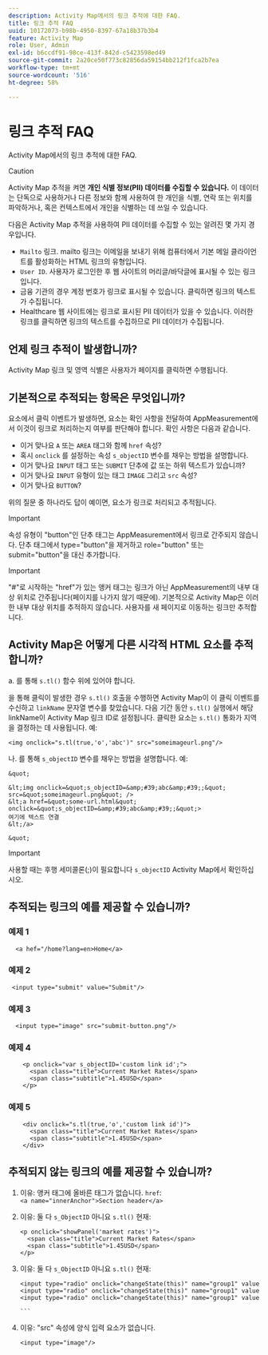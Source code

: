 ```yaml
---
description: Activity Map에서의 링크 추적에 대한 FAQ.
title: 링크 추적 FAQ
uuid: 10172073-b98b-4950-8397-67a18b37b3b4
feature: Activity Map
role: User, Admin
exl-id: b6ccdf91-98ce-413f-842d-c5423598ed49
source-git-commit: 2a20ce50f773c82856da59154bb212f1fca2b7ea
workflow-type: tm+mt
source-wordcount: '516'
ht-degree: 58%

---
```


# 링크 추적 FAQ

Activity Map에서의 링크 추적에 대한 FAQ.

>[!CAUTION]
>
>Activity Map 추적을 켜면 **개인 식별 정보(PII) 데이터를 수집할 수 있습니다.** 이 데이터는 단독으로 사용하거나 다른 정보와 함께 사용하여 한 개인을 식별, 연락 또는 위치를 파악하거나, 혹은 컨텍스트에서 개인을 식별하는 데 쓰일 수 있습니다.

다음은 Activity Map 추적을 사용하여 PII 데이터를 수집할 수 있는 알려진 몇 가지 경우입니다.

* `Mailto` 링크. mailto 링크는 이메일을 보내기 위해 컴퓨터에서 기본 메일 클라이언트를 활성화하는 HTML 링크의 유형입니다.
* `User ID`. 사용자가 로그인한 후 웹 사이트의 머리글/바닥글에 표시될 수 있는 링크입니다.
* 금융 기관의 경우 계정 번호가 링크로 표시될 수 있습니다. 클릭하면 링크의 텍스트가 수집됩니다.
* Healthcare 웹 사이트에는 링크로 표시된 PII 데이터가 있을 수 있습니다. 이러한 링크를 클릭하면 링크의 텍스트를 수집하므로 PII 데이터가 수집됩니다.

## 언제 링크 추적이 발생합니까?

Activity Map 링크 및 영역 식별은 사용자가 페이지를 클릭하면 수행됩니다.

## 기본적으로 추적되는 항목은 무엇입니까?

요소에서 클릭 이벤트가 발생하면, 요소는 확인 사항을 전달하여 AppMeasurement에서 이것이 링크로 처리하는지 여부를 판단해야 합니다. 확인 사항은 다음과 같습니다.

* 이거 맞나요 `A` 또는 `AREA` 태그와 함께 `href` 속성?
* 혹시 `onclick` 를 설정하는 속성 `s_objectID` 변수를 채우는 방법을 설명합니다.
* 이거 맞나요 `INPUT` 태그 또는 `SUBMIT` 단추에 값 또는 하위 텍스트가 있습니까?
* 이거 맞나요 `INPUT` 유형이 있는 태그 `IMAGE` 그리고 `src` 속성?
* 이거 맞나요 `BUTTON`?

위의 질문 중 하나라도 답이 예이면, 요소가 링크로 처리되고 추적됩니다.

>[!IMPORTANT]
>
>속성 유형이 &quot;button&quot;인 단추 태그는 AppMeasurement에서 링크로 간주되지 않습니다. 단추 태그에서 type=&quot;button&quot;을 제거하고 role=&quot;button&quot; 또는 submit=&quot;button&quot;을 대신 추가합니다.

>[!IMPORTANT]
>
>&quot;#&quot;로 시작하는 &quot;href&quot;가 있는 앵커 태그는 링크가 아닌 AppMeasurement의 내부 대상 위치로 간주됩니다(페이지를 나가지 않기 때문에). 기본적으로 Activity Map은 이러한 내부 대상 위치를 추적하지 않습니다. 사용자를 새 페이지로 이동하는 링크만 추적합니다.

## Activity Map은 어떻게 다른 시각적 HTML 요소를 추적합니까?

a. 를 통해 `s.tl()` 함수 위에 있어야 합니다.

을 통해 클릭이 발생한 경우 `s.tl()` 호출을 수행하면 Activity Map이 이 클릭 이벤트를 수신하고 `linkName` 문자열 변수를 찾았습니다. 다음 기간 동안 `s.tl()` 실행에서 해당 linkName이 Activity Map 링크 ID로 설정됩니다. 클릭한 요소는 `s.tl()` 통화가 지역을 결정하는 데 사용됩니다. 예:

```
<img onclick="s.tl(true,'o','abc')" src="someimageurl.png"/>
```

나. 를 통해 `s_objectID` 변수를 채우는 방법을 설명합니다. 예:

    &quot; 
    
    &lt;img onclick=&quot;s_objectID=&amp;#39;abc&amp;#39;;&quot; src=&quot;someimageurl.png&quot; />
    &lt;a href=&quot;some-url.html&quot; onclick=&quot;s_objectID=&amp;#39;abc&amp;#39;;&quot;>
    여기에 텍스트 연결
    &lt;/a>
    
    &quot;

>[!IMPORTANT]
>
>사용할 때는 후행 세미콜론(;)이 필요합니다 `s_objectID` Activity Map에서 확인하십시오.

## 추적되는 링크의 예를 제공할 수 있습니까?

### 예제 1

```
  <a hef="/home?lang=en>Home</a>
```

### 예제 2

```
 <input type="submit" value="Submit"/>
```

### 예제 3

```
  <input type="image" src="submit-button.png"/>
```

### 예제 4

```
    <p onclick="var s_objectID='custom link id';">
      <span class="title">Current Market Rates</span>
      <span class="subtitle">1.45USD</span>
    </p>
```

### 예제 5

```
    <div onclick="s.tl(true,'o','custom link id')">
      <span class="title">Current Market Rates</span>
      <span class="subtitle">1.45USD</span>
    </div>
```

## 추적되지 않는 링크의 예를 제공할 수 있습니까?

1. 이유: 앵커 태그에 올바른 태그가 없습니다. `href`:
   `<a name="innerAnchor">Section header</a>`

1. 이유: 둘 다 `s_ObjectID` 아니요 `s.tl()` 현재:

   ```
   <p onclick="showPanel('market rates')">
     <span class="title">Current Market Rates</span>
     <span class="subtitle">1.45USD</span>
   </p>
   ```

1. 이유: 둘 다 `s_ObjectID` 아니요 `s.tl()` 현재:

   ``` 
   <input type="radio" onclick="changeState(this)" name="group1" value="A"/>
   <input type="radio" onclick="changeState(this)" name="group1" value="B"/>
   <input type="radio" onclick="changeState(this)" name="group1" value="C"/>
   
   ```  
   
1. 이유: &quot;src&quot; 속성에 양식 입력 요소가 없습니다.

   `<input type="image"/>`

